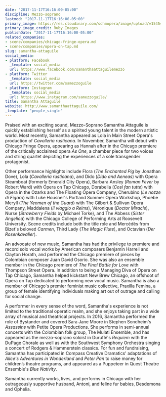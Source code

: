 ```yaml
---
date: "2017-11-17T16:16:00-05:00"
discipline: Mezzo-soprano
lastmod: "2017-11-17T16:16:00-05:00"
primary_image: https://res.cloudinary.com/schmopera/image/upload/v1545409169/media/webhook-uploads/1510953147481/sam15-1-of-1_3_orig.jpg.jpg
primary_image_credit: Ruby Images
publishDate: "2017-11-17T16:16:00-05:00"
related_companies:
- scene/companies/chicago-fringe-opera.md
- scene/companies/opera-on-tap.md
slug: samantha-attaguile
social_media:
- platform: Facebook
  _template: social_media
  url: https://www.facebook.com/samanthaattaguilemezzo
- platform: Twitter
  _template: social_media
  url: https://twitter.com/samezzoguile
- platform: Instagram
  _template: social_media
  url: https://www.instagram.com/samezzoguile/
title: Samantha Attaguile
website: http://www.samanthaattaguile.com/
_template: "people_single"
---
```


Praised with an exciting sound, Mezzo-Soprano Samantha Attaguile is quickly establishing herself as a spirited young talent in the modern artistic world. Most recently, Samantha appeared as Lola in Main Street Opera's production of *Cavalleria rusticana*. In November, Samantha will debut with Chicago Fringe Opera, appearing as Hannah after in the Chicago premiere of the critically acclaimed opera *As One*, a chamber piece for two voices and string quartet depicting the experiences of a sole transgender protagonist.

Other performance highlights include Flora (*The Enchanted Pig* by Jonathan Dove), Lola (*Cavalleria rusticana*), and Dido (*Dido and Aeneas*) with Opera Steamboat (formerly Emerald City Opera), Barbara Ansley (*Roman Fever* by Robert Ward) with Opera on Tap Chicago, Dorabella (*Così fan tutte*) with Opera in the Ozarks and The Floating Opera Company, Cherubino (*Le nozze di Figaro*) with Luke Housner's Portland Summer Opera Workshop, Phoebe Meryll (*The Yeomen of the Guard*) with The Gilbert & Sullivan Opera Company,  Maddalena (*Il viaggio a Reims*), Vèronique (*Doctor Miracle*), Nurse (*Strawberry Fields* by Michael Torke), and The Abbess (*Sister Angelica*) with the Chicago College of Performing Arts at Roosevelt University. Scene credits include both the title role and Mercédès from Bizet's beloved *Carmen*, Third Lady (*The Magic Flute*), and Octavian (*Der Rosenkavalier*). 

An advocate of new music, Samantha has had the privilege to premiere and record solo vocal works by American composers Benjamin Harrell and Clayton Horath, and performed the Chicago premiere of pieces by Colombian composer Juan David Osorio. She was also an ensemble member in the Chicago premiere of *The Final Battle for Love* with Thompson Street Opera. In addition to being a Managing Diva of Opera on Tap Chicago, Samantha helped kickstart New Brew Chicago, an offshoot of Opera on Tap dedicated to performing new vocal music. Samantha is also a member of Chicago's premier feminist music collective, Praxilla Femina, a group of female identifying individuals making art out of outrage and calling for social change.

A performer in every sense of the word, Samantha's experience is not limited to the traditional operatic realm, and she enjoys taking part in a wide array of musical and theatrical projects. In 2016, Samantha performed the role of Bystander and covered Sara Jane Moore in Stephen Sondheim's *Assassins* with Petite Opera Productions.  She performs in semi-annual concerts with the Colombian folk group, The Mulati Ensemble, and has appeared as the mezzo-soprano soloist in Duruflé's *Requiem* with the DuPage Chorale as well as with the Southwest Symphony Orchestra singing a concert of Rodgers & Hammerstein classics. For fun and fundraising, Samantha has participated in Compass Creative Dramatics' adaptations of *Alice's Adventures in Wonderland* and *Peter Pan* to raise money for children’s theatre programs, and appeared as a Puppeteer in Quest Theatre Ensemble's *Blue Nativity*.

Samantha currently works, lives, and performs in Chicago with her outrageously supportive husband, Antoni, and feline fur babies, Desdemona and Ophelia.
